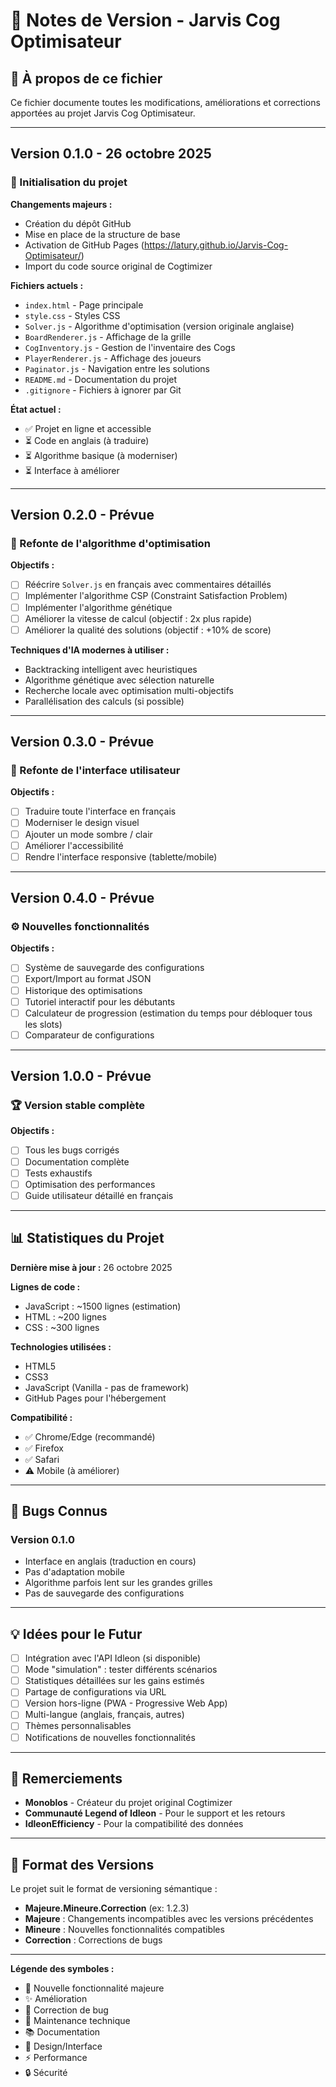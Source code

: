 # 📝 Notes de Version - Jarvis Cog Optimisateur

## 🎯 À propos de ce fichier
Ce fichier documente toutes les modifications, améliorations et corrections apportées au projet Jarvis Cog Optimisateur.

---

## Version 0.1.0 - 26 octobre 2025

### 🎉 Initialisation du projet

**Changements majeurs :**
- Création du dépôt GitHub
- Mise en place de la structure de base
- Activation de GitHub Pages (https://latury.github.io/Jarvis-Cog-Optimisateur/)
- Import du code source original de Cogtimizer

**Fichiers actuels :**
- `index.html` - Page principale
- `style.css` - Styles CSS
- `Solver.js` - Algorithme d'optimisation (version originale anglaise)
- `BoardRenderer.js` - Affichage de la grille
- `CogInventory.js` - Gestion de l'inventaire des Cogs
- `PlayerRenderer.js` - Affichage des joueurs
- `Paginator.js` - Navigation entre les solutions
- `README.md` - Documentation du projet
- `.gitignore` - Fichiers à ignorer par Git

**État actuel :**
- ✅ Projet en ligne et accessible
- ⏳ Code en anglais (à traduire)
- ⏳ Algorithme basique (à moderniser)
- ⏳ Interface à améliorer

---

## Version 0.2.0 - Prévue

### 🚀 Refonte de l'algorithme d'optimisation

**Objectifs :**
- [ ] Réécrire `Solver.js` en français avec commentaires détaillés
- [ ] Implémenter l'algorithme CSP (Constraint Satisfaction Problem)
- [ ] Implémenter l'algorithme génétique
- [ ] Améliorer la vitesse de calcul (objectif : 2x plus rapide)
- [ ] Améliorer la qualité des solutions (objectif : +10% de score)

**Techniques d'IA modernes à utiliser :**
- Backtracking intelligent avec heuristiques
- Algorithme génétique avec sélection naturelle
- Recherche locale avec optimisation multi-objectifs
- Parallélisation des calculs (si possible)

---

## Version 0.3.0 - Prévue

### 🎨 Refonte de l'interface utilisateur

**Objectifs :**
- [ ] Traduire toute l'interface en français
- [ ] Moderniser le design visuel
- [ ] Ajouter un mode sombre / clair
- [ ] Améliorer l'accessibilité
- [ ] Rendre l'interface responsive (tablette/mobile)

---

## Version 0.4.0 - Prévue

### ⚙️ Nouvelles fonctionnalités

**Objectifs :**
- [ ] Système de sauvegarde des configurations
- [ ] Export/Import au format JSON
- [ ] Historique des optimisations
- [ ] Tutoriel interactif pour les débutants
- [ ] Calculateur de progression (estimation du temps pour débloquer tous les slots)
- [ ] Comparateur de configurations

---

## Version 1.0.0 - Prévue

### 🏆 Version stable complète

**Objectifs :**
- [ ] Tous les bugs corrigés
- [ ] Documentation complète
- [ ] Tests exhaustifs
- [ ] Optimisation des performances
- [ ] Guide utilisateur détaillé en français

---

## 📊 Statistiques du Projet

**Dernière mise à jour :** 26 octobre 2025

**Lignes de code :**
- JavaScript : ~1500 lignes (estimation)
- HTML : ~200 lignes
- CSS : ~300 lignes

**Technologies utilisées :**
- HTML5
- CSS3
- JavaScript (Vanilla - pas de framework)
- GitHub Pages pour l'hébergement

**Compatibilité :**
- ✅ Chrome/Edge (recommandé)
- ✅ Firefox
- ✅ Safari
- ⚠️ Mobile (à améliorer)

---

## 🐛 Bugs Connus

### Version 0.1.0
- Interface en anglais (traduction en cours)
- Pas d'adaptation mobile
- Algorithme parfois lent sur les grandes grilles
- Pas de sauvegarde des configurations

---

## 💡 Idées pour le Futur

- [ ] Intégration avec l'API Idleon (si disponible)
- [ ] Mode "simulation" : tester différents scénarios
- [ ] Statistiques détaillées sur les gains estimés
- [ ] Partage de configurations via URL
- [ ] Version hors-ligne (PWA - Progressive Web App)
- [ ] Multi-langue (anglais, français, autres)
- [ ] Thèmes personnalisables
- [ ] Notifications de nouvelles fonctionnalités

---

## 🙏 Remerciements

- **Monoblos** - Créateur du projet original Cogtimizer
- **Communauté Legend of Idleon** - Pour le support et les retours
- **IdleonEfficiency** - Pour la compatibilité des données

---

## 📜 Format des Versions

Le projet suit le format de versioning sémantique :
- **Majeure.Mineure.Correction** (ex: 1.2.3)
- **Majeure** : Changements incompatibles avec les versions précédentes
- **Mineure** : Nouvelles fonctionnalités compatibles
- **Correction** : Corrections de bugs

---

**Légende des symboles :**
- 🎉 Nouvelle fonctionnalité majeure
- ✨ Amélioration
- 🐛 Correction de bug
- 🔧 Maintenance technique
- 📚 Documentation
- 🎨 Design/Interface
- ⚡ Performance
- 🔒 Sécurité
